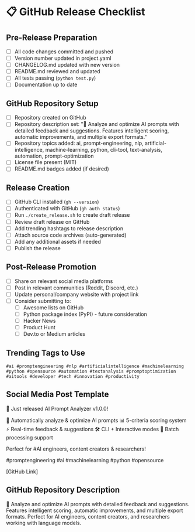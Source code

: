 # 📋 GitHub Release Checklist

## Pre-Release Preparation
- [ ] All code changes committed and pushed
- [ ] Version number updated in project.yaml
- [ ] CHANGELOG.md updated with new version
- [ ] README.md reviewed and updated
- [ ] All tests passing (`python test.py`)
- [ ] Documentation up to date

## GitHub Repository Setup
- [ ] Repository created on GitHub
- [ ] Repository description set: "🤖 Analyze and optimize AI prompts with detailed feedback and suggestions. Features intelligent scoring, automatic improvements, and multiple export formats."
- [ ] Repository topics added: ai, prompt-engineering, nlp, artificial-intelligence, machine-learning, python, cli-tool, text-analysis, automation, prompt-optimization
- [ ] License file present (MIT)
- [ ] README.md badges added (if desired)

## Release Creation
- [ ] GitHub CLI installed (`gh --version`)
- [ ] Authenticated with GitHub (`gh auth status`)
- [ ] Run `./create_release.sh` to create draft release
- [ ] Review draft release on GitHub
- [ ] Add trending hashtags to release description
- [ ] Attach source code archives (auto-generated)
- [ ] Add any additional assets if needed
- [ ] Publish the release

## Post-Release Promotion
- [ ] Share on relevant social media platforms
- [ ] Post in relevant communities (Reddit, Discord, etc.)
- [ ] Update personal/company website with project link
- [ ] Consider submitting to:
  - [ ] Awesome lists on GitHub
  - [ ] Python package index (PyPI) - future consideration
  - [ ] Hacker News
  - [ ] Product Hunt
  - [ ] Dev.to or Medium articles

## Trending Tags to Use
`#ai #promptengineering #nlp #artificialintelligence #machinelearning #python #opensource #automation #textanalysis #promptoptimization #aitools #developer #tech #innovation #productivity`

## Social Media Post Template
🚀 Just released AI Prompt Analyzer v1.0.0! 

🧠 Automatically analyze & optimize AI prompts
📊 5-criteria scoring system
⚡ Real-time feedback & suggestions
🛠️ CLI + Interactive modes
📁 Batch processing support

Perfect for #AI engineers, content creators & researchers!

#promptengineering #ai #machinelearning #python #opensource

[GitHub Link]

## GitHub Repository Description
🤖 Analyze and optimize AI prompts with detailed feedback and suggestions. Features intelligent scoring, automatic improvements, and multiple export formats. Perfect for AI engineers, content creators, and researchers working with language models.
